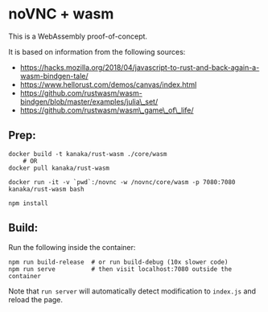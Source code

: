 # noVNC + wasm

This is a WebAssembly proof-of-concept.

It is based on information from the following sources:

* https://hacks.mozilla.org/2018/04/javascript-to-rust-and-back-again-a-wasm-bindgen-tale/
* https://www.hellorust.com/demos/canvas/index.html
* https://github.com/rustwasm/wasm-bindgen/blob/master/examples/julia\_set/
* https://github.com/rustwasm/wasm\_game\_of\_life/


## Prep:

```
docker build -t kanaka/rust-wasm ./core/wasm
    # OR
docker pull kanaka/rust-wasm

docker run -it -v `pwd`:/novnc -w /novnc/core/wasm -p 7080:7080 kanaka/rust-wasm bash

npm install
```

## Build:

Run the following inside the container:

```
npm run build-release  # or run build-debug (10x slower code)
npm run serve          # then visit localhost:7080 outside the container
```

Note that `run server` will automatically detect modification to
`index.js` and reload the page.

